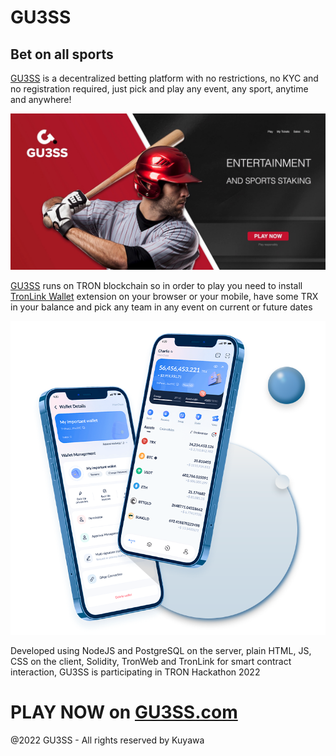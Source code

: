 # GU3SS
## Bet on all sports

[GU3SS](https://gu3ss.com) is a decentralized betting platform with no restrictions, no KYC and no registration required, just pick and play any event, any sport, anytime and anywhere!

![GU3SS](media/main.jpg)

[GU3SS](https://gu3ss.com) runs on TRON blockchain so in order to play you need to install [TronLink Wallet](https://www.tronlink.org) extension on your browser or your mobile, have some TRX in your balance and pick any team in any event on current or future dates

![TronLink](media/tronlink.png)

Developed using NodeJS and PostgreSQL on the server, plain HTML, JS, CSS on the client, Solidity, TronWeb and TronLink for smart contract interaction, GU3SS is participating in TRON Hackathon 2022

# PLAY NOW on [GU3SS.com](https://gu3ss.com)

@2022 GU3SS - All rights reserved by Kuyawa